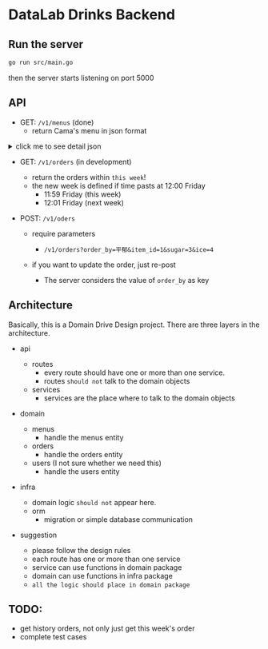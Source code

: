 # DataLab Drinks Backend

## Run the server

```bash
go run src/main.go
```

then the server starts listening on port 5000

## API

- GET: `/v1/menus` (done)
    - return Cama's menu in json format

<details><summary>click me to see detail json</summary>
<p>
```json
{
    "menu_version": "2020W",
    "menu": [
        {
            "series": "現烘義式",
            "items": [
                {
                    "id": 1,
                    "item": "黑咖啡",
                    "flavor": null,
                    "price": {
                        "large": 0,
                        "medium": 0
                    },
                    "cold": true,
                    "hot": true
                },
                {
                    "id": 2,
                    "item": "特調咖啡",
                    "flavor": null,
                    "price": {
                        "large": 0,
                        "medium": 0
                    },
                    "cold": true,
                    "hot": true
                },
                {
                    "id": 3,
                    "item": "卡布奇諾",
                    "flavor": null,
                    "price": {
                        "large": 0,
                        "medium": 0
                    },
                    "cold": true,
                    "hot": true
                },
                {
                    "id": 4,
                    "item": "焦糖瑪琪朵",
                    "flavor": null,
                    "price": {
                        "large": 0,
                        "medium": 0
                    },
                    "cold": true,
                    "hot": true
                },
                {
                    "id": 5,
                    "item": "香草拿鐵",
                    "flavor": null,
                    "price": {
                        "large": 0,
                        "medium": 0
                    },
                    "cold": true,
                    "hot": true
                },
                {
                    "id": 6,
                    "item": "榛果拿鐵",
                    "flavor": null,
                    "price": {
                        "large": 0,
                        "medium": 0
                    },
                    "cold": true,
                    "hot": true
                },
                {
                    "id": 7,
                    "item": "海鹽焦糖拿鐵",
                    "flavor": null,
                    "price": {
                        "large": 0,
                        "medium": 0
                    },
                    "cold": true,
                    "hot": true
                },
                {
                    "id": 8,
                    "item": "黑糖拿鐵",
                    "flavor": null,
                    "price": {
                        "large": 0,
                        "medium": 0
                    },
                    "cold": true,
                    "hot": true
                },
                {
                    "id": 9,
                    "item": "蜂蜜拿鐵",
                    "flavor": null,
                    "price": {
                        "large": 0,
                        "medium": 0
                    },
                    "cold": true,
                    "hot": true
                },
                {
                    "id": 10,
                    "item": "拿鐵",
                    "flavor": null,
                    "price": {
                        "large": 0,
                        "medium": 0
                    },
                    "cold": true,
                    "hot": true
                }
            ]
        },
        {
            "series": "精選茶飲",
            "items": [
                {
                    "id": 11,
                    "item": "蜂蜜鮮奶茶",
                    "flavor": null,
                    "price": {
                        "large": 85,
                        "medium": 65
                    },
                    "cold": true,
                    "hot": true
                },
                {
                    "id": 12,
                    "item": "紅茶拿鐵",
                    "flavor": null,
                    "price": {
                        "large": 80,
                        "medium": 60
                    },
                    "cold": true,
                    "hot": true
                },
                {
                    "id": 13,
                    "item": "皇家奶茶",
                    "flavor": null,
                    "price": {
                        "large": 50,
                        "medium": 40
                    },
                    "cold": true,
                    "hot": true
                },
                {
                    "id": 14,
                    "item": "抹茶鮮奶",
                    "flavor": null,
                    "price": {
                        "large": 80,
                        "medium": 65
                    },
                    "cold": true,
                    "hot": true
                },
                {
                    "id": 15,
                    "item": "芒果烤茶",
                    "flavor": null,
                    "price": {
                        "large": 65,
                        "medium": 0
                    },
                    "cold": true,
                    "hot": true
                },
                {
                    "id": 16,
                    "item": "英倫早餐茶",
                    "flavor": null,
                    "price": {
                        "large": 0,
                        "medium": 40
                    },
                    "cold": true,
                    "hot": true
                },
                {
                    "id": 17,
                    "item": "花草茶",
                    "flavor": null,
                    "price": {
                        "large": 0,
                        "medium": 40
                    },
                    "cold": true,
                    "hot": true
                },
                {
                    "id": 18,
                    "item": "日式烘烤煎茶",
                    "flavor": null,
                    "price": {
                        "large": 0,
                        "medium": 40
                    },
                    "cold": true,
                    "hot": true
                }
            ]
        },
        {
            "series": "其他飲品",
            "items": [
                {
                    "id": 19,
                    "item": "經典巧克力",
                    "flavor": null,
                    "price": {
                        "large": 95,
                        "medium": 75
                    },
                    "cold": true,
                    "hot": true
                },
                {
                    "id": 20,
                    "item": "純釀烏梅汁",
                    "flavor": null,
                    "price": {
                        "large": 50,
                        "medium": 40
                    },
                    "cold": true,
                    "hot": true
                },
                {
                    "id": 21,
                    "item": "風味果醋",
                    "flavor": [
                        "青蘋",
                        "野櫻梅"
                    ],
                    "price": {
                        "large": 50,
                        "medium": 40
                    },
                    "cold": true,
                    "hot": false
                }
            ]
        }
    ],
    "sugar": [
        {
            "id": "1",
            "tag": "無糖"
        },
        {
            "id": "2",
            "tag": "微糖"
        },
        {
            "id": "3",
            "tag": "半糖"
        },
        {
            "id": "4",
            "tag": "正常糖"
        }
    ],
    "ice": [
        {
            "id": "1",
            "tag": "熱"
        },
        {
            "id": "2",
            "tag": "少冰"
        },
        {
            "id": "3",
            "tag": "正常冰"
        }
    ]
}
```
</p>
</details>

- GET: `/v1/orders` (in development)
    - return the orders within `this week`!
    - the new week is defined if time pasts at 12:00 Friday
        - 11:59 Friday (this week)
        - 12:01 Friday (next week)

- POST: `/v1/oders`
    - require parameters
        - `/v1/orders?order_by=平郁&item_id=1&sugar=3&ice=4`

    - if you want to update the order, just re-post
        - The server considers the value of `order_by` as key

## Architecture
Basically, this is a Domain Drive Design project. There are three layers in the architecture.

- api
    - routes
        - every route should have one or more than one service.
        - routes `should not` talk to the domain objects
    - services
        - services are the place where to talk to the domain objects

- domain
    - menus
        - handle the menus entity
    - orders
        - handle the orders entity
    - users (I not sure whether we need this)
        - handle the users entity
- infra
    - domain logic `should not` appear here.
    - orm
        - migration or simple database communication

- suggestion
    - please follow the design rules
    - each route has one or more than one service
    - service can use functions in domain package
    - domain can use functions in infra package
    - `all the logic should place in domain package`

## TODO:
- get history orders, not only just get this week's order
- complete test cases
